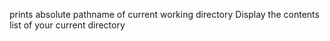 prints absolute pathname of current working directory
Display the contents list of your current directory
